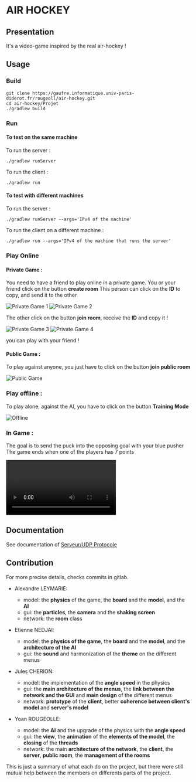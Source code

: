 # AIR HOCKEY

## Presentation

It's a video-game inspired by the real air-hockey !

## Usage

### Build

```
git clone https://gaufre.informatique.univ-paris-diderot.fr/rougeoll/air-hockey.git
cd air-hockey/Projet
./gradlew build
```
### Run

#### To test on the same machine

To run the server :
```
./gradlew runServer
```
To run the client :
```
./gradlew run
```
#### To test with different machines
To run the server :
```
./gradlew runServer --args='IPv4 of the machine'
```
To run the client on a different machine :

```
./gradlew run --args='IPv4 of the machine that runs the server'
```

### Play Online

#### Private Game :

You need to have a friend to play online in a private game.
You or your friend click on the button **create room**
This person can click on the **ID** to copy, and send it to the other

![Private Game 1](Projet/ressources/ressources-readme/image1.png)
![Private Game 2](Projet/ressources/ressources-readme/image2.png)

The other click on the button **join room**, receive the **ID** and copy it !

![Private Game 3](Projet/ressources/ressources-readme/image3.png)
![Private Game 4](Projet/ressources/ressources-readme/image4.png)

you can play with your friend !

#### Public Game :

To play against anyone, you just have to click on the button **join public room**

![Public Game](Projet/ressources/ressources-readme/image6.png)

### Play offline :

To play alone, against the AI, you have to click on the button **Training Mode**

![Offline](Projet/ressources/ressources-readme/image5.png)

### In Game :

The goal is to send the puck into the opposing goal with your blue pusher
The game ends when one of the players has 7 points

![](Projet/ressources/ressources-readme/video-air-hockey.mp4)

## Documentation

See documentation of [Serveur/UDP Protocole](doc_server.md)

## Contribution

For more precise details, checks commits in gitlab.

* Alexandre LEYMARIE:
    * model: the **physics** of the game, the **board** and the **model**, and the **AI**
    * gui: the **particles**, the **camera** and the **shaking screen**
    * network: the **room** class

* Etienne NEDJAI:
    * model: the **physics of the game**, the **board** and the **model**, and the **architecture of the AI**
    * gui: the **sound** and harmonization of the **theme** on the different menus

* Jules CHERION:
    * model: the implementation of the **angle speed** in the physics
    * gui: the **main architecture of the menus**, the **link between the network and the GUI** and **main design** of the different menus
    * network: **prototype** of the **client**, better **coherence between client's model** and **server's model**

* Yoan ROUGEOLLE:
    * model: the **AI** and the upgrade of the physics with the **angle speed**
    * gui: the **view**, the **animation** of the **elements of the model**, the **closing** of the **threads**
    * network: the main **architecture of the network**, the **client**, the **server**, **public room**, the **management of the rooms**

This is just a summary of what each do on the project, but there were still mutual help between the members on differents parts of the project.